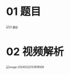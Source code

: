 # 01 题目

<img src="https://cvp.oss-cn-shanghai.aliyuncs.com/picgo/202402221339194.png" alt="01 题目" style="zoom:50%;" />

# 02 视频解析

<img src="https://cvp.oss-cn-shanghai.aliyuncs.com/picgo/202402221339715.png" alt="image-20240222133918508" style="zoom:50%;" />
